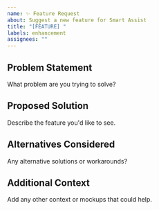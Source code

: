 ```yaml
---
name: ✨ Feature Request
about: Suggest a new feature for Smart Assist
title: "[FEATURE] "
labels: enhancement
assignees: ""
---
```


## Problem Statement
What problem are you trying to solve?

## Proposed Solution
Describe the feature you'd like to see.

## Alternatives Considered
Any alternative solutions or workarounds?

## Additional Context
Add any other context or mockups that could help.

